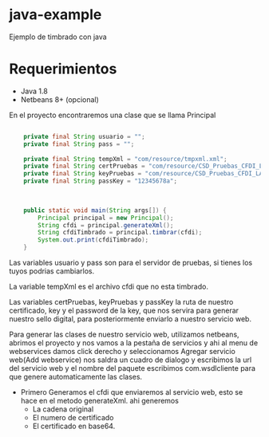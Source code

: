 # java-example
Ejemplo de timbrado con java

# Requerimientos
* Java 1.8
* Netbeans 8+ (opcional)


En el proyecto encontraremos una clase que se llama Principal

```java

    private final String usuario = "";
    private final String pass = "";
    
    private final String tempXml = "com/resource/tmpxml.xml";
    private final String certPruebas = "com/resource/CSD_Pruebas_CFDI_LAN7008173R5.cer";
    private final String keyPruebas = "com/resource/CSD_Pruebas_CFDI_LAN7008173R5.key";
    private final String passKey = "12345678a";
    
    

    public static void main(String args[]) {
        Principal principal = new Principal();
        String cfdi = principal.generateXml();
        String cfdiTimbrado = principal.timbrar(cfdi);
        System.out.print(cfdiTimbrado);
    }
 ```

Las variables usuario y pass son para el servidor de pruebas, si tienes los tuyos podrias cambiarlos.

La variable tempXml es el archivo cfdi que no esta timbrado.

Las variables certPruebas, keyPruebas y passKey la ruta de nuestro certificado, key y el password de la key, que nos servira para generar nuestro sello digital, para posteriormente enviarlo a nuestro servicio web.


Para generar las clases de nuestro servicio web, utilizamos netbeans, abrimos el proyecto y nos vamos a la pestaña de servicios y ahi al menu de webservices damos click derecho y seleccionamos Agregar servicio web(Add webservice) nos saldra un cuadro de dialogo y escribimos la url del servicio web y el nombre del paquete escribimos com.wsdlcliente para que genere automaticamente las clases.

* Primero Generamos el cfdi que enviaremos al servicio web, esto se hace en el metodo generateXml. ahi generemos 
  * La cadena original
  * El numero de certificado
  * El certificado en base64. 
